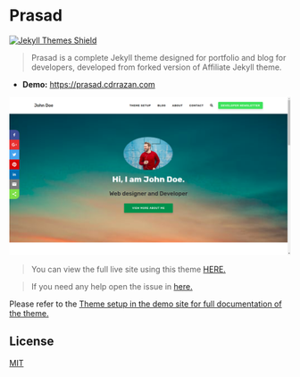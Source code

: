 # Prasad 
<a href="https://jekyll-themes.com">
    <img src="https://img.shields.io/badge/featured%20on-JT-red.svg" height="20" alt="Jekyll Themes Shield" >
</a>

> Prasad is a complete Jekyll theme designed for portfolio and blog for developers,  developed from forked version of Affiliate Jekyll theme.

- **Demo:** https://prasad.cdrrazan.com

![SCREENSHOT](demo.png)


>You can view the full live site using this theme <a href="https://cdrrazan.com" target="_blank">
>HERE.</a> <br>

>If you need any help open the issue in <a href="https://github.com/cdrrazan/prasad/issues/new"
>target="_blank"> here.</a>

Please refer to the [Theme setup in the demo site for full documentation of the theme.](https://prasad.cdrrazan.com/theme-setup)

## License

[MIT](LICENSE.txt)
